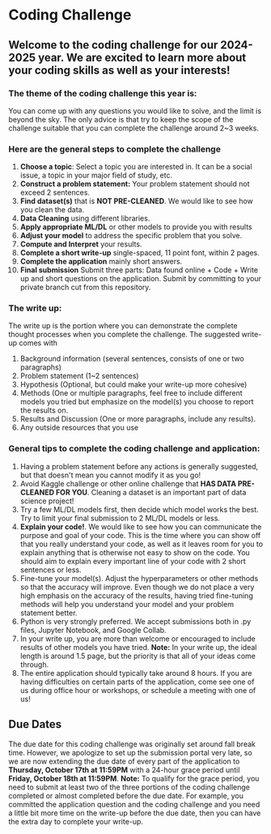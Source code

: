 # Coding Challenge 
## Welcome to the coding challenge for our 2024-2025 year. We are excited to learn more about your coding skills as well as your interests!
### The theme of the coding challenge this year is: 
You can come up with any questions you would like to solve, and the limit is beyond the sky. The only advice is that try to keep the scope of the challenge suitable that you can complete the challenge around 2~3 weeks. 

### Here are the general steps to complete the challenge
1. **Choose a topic**: Select a topic you are interested in. It can be a social issue, a topic in your major field of study, etc. 
2. **Construct a problem statement:** Your problem statement should not exceed 2 sentences. 
3. **Find dataset(s)** that is **NOT PRE-CLEANED**. We would like to see how you clean the data.
4. **Data Cleaning** using different libraries.
5. **Apply appropriate ML/DL** or other models to provide you with results
6. **Adjust your model** to address the specific problem that you solve.
7. **Compute and Interpret** your results.
8. **Complete a short write-up** single-spaced, 11 point font, within 2 pages.
9. **Complete the application** mainly short answers.
10. **Final submission** Submit three parts: Data found online + Code + Write up and short questions on the application. Submit by committing to your private branch cut from this repository.

### The write up:
The write up is the portion where you can demonstrate the complete thought processes when you complete the challenge. The suggested write-up comes with
1. Background information (several sentences, consists of one or two paragraphs)
2. Problem statement (1~2 sentences)
3. Hypothesis (Optional, but could make your write-up more cohesive)
4. Methods (One or multiple paragraphs, feel free to include different models you tried but emphasize on the model(s) you choose to report the results on.
5. Results and Discussion (One or more paragraphs, include any results).
6. Any outside resources that you use

### General tips to complete the coding challenge and application: 
1. Having a problem statement before any actions is generally suggested, but that doesn't mean you cannot modify it as you go!
2. Avoid Kaggle challenge or other online challenge that **HAS DATA PRE-CLEANED FOR YOU**. Cleaning a dataset is an important part of data science project!
3. Try a few ML/DL models first, then decide which model works the best. Try to limit your final submission to 2 ML/DL models or less. 
4. **Explain your code!**. We would like to see how you can communicate the purpose and goal of your code. This is the time where you can show off that you really understand your code, as well as it leaves room for you to explain anything that is otherwise not easy to show on the code. You should aim to explain every important line of your code with 2 short sentences or less.
5. Fine-tune your model(s). Adjust the hyperparameters or other methods so that the accuracy will improve. Even though we do not place a very high emphasis on the accuracy of the results, having tried fine-tuning methods will help you understand your model and your problem statement better.
6. Python is very strongly preferred. We accept submissions both in .py files, Jupyter Notebook, and Google Collab. 
7. In your write up, you are more than welcome or encouraged to include results of other models you have tried. **Note:** In your write up, the ideal length is around 1.5 page, but the priority is that all of your ideas come through. 
8. The entire application should typically take around 8 hours. If you are having difficulties on certain parts of the application, come see one of us during office hour or workshops, or schedule a meeting with one of us!

## Due Dates
The due date for this coding challenge was originally set around fall break time. However, we apologize to set up the submission portal very late, so we are now extending the due date of every part of the application to **Thursday, October 17th at 11:59PM** with a 24-hour grace period until **Friday, October 18th at 11:59PM**. **Note:** To qualify for the grace period, you need to submit at least two of the three portions of the coding challenge completed or almost completed before the due date. For example, you committed the application question and the coding challenge and you need a little bit more time on the write-up before the due date, then you can have the extra day to complete your write-up. 



